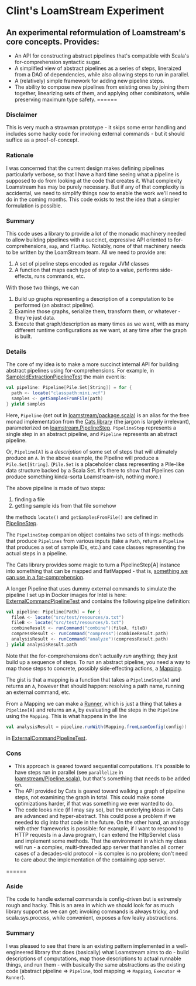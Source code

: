# Clint's LoamStream Experiment
## An experimental reformulation of Loamstream's core concepts. Provides:
* An API for constructing abstract pipelines that's compatible with Scala's for-comprehension syntactic sugar.
* A simplified view of abstract pipelines as a series of steps, lineraized from a DAG of dependencies, while also allowing steps to run in parallel.
* A (relatively) simple framework for adding new pipeline steps.
* The ability to compose new pipelines from existing ones by joining them together, linearizing sets of them, and applying other combinators, while preserving maximum type safety.
======
### Disclaimer
This is very much a strawman prototype - it skips some error handling and
includes some hacky code for invoking external commands - but it should
suffice as a proof-of-concept.

### Rationale
I was concerned that the current design makes defining pipelines particularly verbose, so that I have a hard time seeing what a pipeline is supposed to do from looking at the code that creates it.  What complexity Loamstream has may be purely necessary.  But if any of that complexity is accidental, we need to simplify things now to enable the work we'll need to do in the coming months.  This code exists to test the idea that a simpler formulation is possible.

### Summary
This code uses a library to provide a lot of the monadic machinery needed to allow building pipelines with a succinct, expressive API oriented to for-comprehensions, `map`, and `flatMap`.  Notably, none of that machinery needs to be written by the LoamStream team.  All we need to provide are:

1. A set of pipeline steps encoded as regular JVM classes
2. A function that maps each type of step to a value, performs side-effects, runs commands, etc.

With those two things, we can

1. Build up graphs representing a description of a computation to be performed (an abstract pipeline).
2. Examine those graphs, serialize them, transform them, or whatever - they're just data.
2. Execute that graph/description as many times as we want, with as many different runtime configurations as we want, at any time after the graph is built.

### Details
The core of my idea is to make a more succinct internal API for building abstract pipelines using for-comprehensions.  For example, in [SampleIdExtractionPipelineTest](https://github.com/ClintAtTheBroad/loamstream-strawman/blob/master/src/test/scala/loamstream/SampleIdExtractionPipelineTest.scala) the main event is:

```scala
val pipeline: Pipeline[Pile.Set[String]] = for {
  path <- locate("classpath:mini.vcf")
  samples <- getSamplesFromFile(path)
} yield samples
```

Here, `Pipeline` (set out in [loamstream/package.scala](https://github.com/ClintAtTheBroad/loamstream-strawman/blob/master/src/main/scala/loamstream/package.scala)) is an alias for the free monad implementation from the [Cats library](http://typelevel.org/cats/) (the jargon is largely irrelevant), parameterized on [loamstream.PipelineStep](https://github.com/ClintAtTheBroad/loamstream-strawman/blob/master/src/main/scala/loamstream/PipelineStep.scala). `PipelineStep` represents a single step in an abstract pipeline, and `Pipeline` represents an abstract pipeline.

Or, `Pipeline[A]` is a *description* of some set of steps that will ultimately produce an `A`.  In the above example, the Pipeline will produce a `Pile.Set[String]`.  (`Pile.Set` is a placeholder class representing a Pile-like data structure backed by a Scala Set.  It's there to show that Pipelines can produce something kinda-sorta Loamstream-ish, nothing more.)

The above pipeline is made of two steps:

1. finding a file
2. getting sample ids from that file somehow

the methods `locate()` and `getSamplesFromFile()` are defined in [PipelineStep](https://github.com/ClintAtTheBroad/loamstream-strawman/blob/master/src/main/scala/loamstream/PipelineStep.scala).

The `PipelineStep` companion object contains two sets of things: methods that produce `Pipelines` from various inputs (take a `Path`, return a `Pipeline` that produces a set of sample IDs, etc.) and case classes representing the actual steps in a pipeline.

The Cats library provides some magic to turn a PipelineStep[A] instance into something that can be mapped and flatMapped - that is, [something we can use in a for-comprehension](http://docs.scala-lang.org/tutorials/FAQ/yield.html).

A longer Pipeline that uses dummy external commands to simulate the pipeline I set up in Docker images for Intel is here: [ExternalCommandPipelineTest](https://github.com/ClintAtTheBroad/loamstream-strawman/blob/master/src/test/scala/loamstream/ExternalCommandPipelineTest.scala) and contains the following pipeline definition:

```scala
val pipeline: Pipeline[Path] = for {
  fileA <- locate("src/test/resources/a.txt")
  fileB <- locate("src/test/resources/b.txt")
  combineResult <- runCommand("combine")(fileA, fileB)
  compressResult <- runCommand("compress")(combineResult.path)
  analysisResult <- runCommand("analyze")(compressResult.path)
} yield analysisResult.path
```

Note that the for-comprehensions don't actually *run* anything; they just build up a sequence of steps.  To run an abstract pipeline, you need a way to map those steps to concrete, possibly side-effecting actions, a [Mapping](https://github.com/ClintAtTheBroad/loamstream-strawman/blob/master/src/main/scala/loamstream/Mapping.scala).

The gist is that a mapping is a function that takes a `PipelineStep[A]` and returns an `A`, however that should happen: resolving a path name, running an external command, etc.

From a Mapping we can make a [Runner](https://github.com/ClintAtTheBroad/loamstream-strawman/blob/master/src/main/scala/loamstream/Runner.scala), which is just a thing that takes a `Pipeline[A]` and returns an `A`, by evaluating all the steps in the `Pipeline` using the `Mapping`.  This is what happens in the line

```scala
val analysisResult = pipeline.runWith(Mapping.fromLoamConfig(config))
```

in [ExternalCommandPipelineTest](https://github.com/ClintAtTheBroad/loamstream-strawman/blob/master/src/test/scala/loamstream/ExternalCommandPipelineTest.scala).

### Cons
* This approach is geared toward sequential computations.  It's possible to have steps run in parallel (see `parallelize` in [loamstream/Pipeline.scala](https://github.com/ClintAtTheBroad/loamstream-strawman/blob/master/src/main/scala/loamstream/Pipeline.scala)), but that's something that needs to be added on.
* The API provided by Cats is geared toward walking a graph of pipeline steps, not examining the graph in total.  This could make some optimizations harder, if that was something we ever wanted to do.
* The code looks nice (if I may say so), but the underlying ideas in Cats are advanced and hyper-abstract.  This could pose a problem if we needed to dig into that code in the future.  On the other hand, an analogy with other frameworks is possible: for example, if I want to respond to HTTP requests in a Java program, I can extend the HttpServlet class and implement some methods.  That the environment in which my class will run - a complex, multi-threaded app server that handles all corner cases of a decades-old protocol - is complex is no problem; don't need to care about the implementation of the containing app server.

======

### Aside
The code to handle external commands is config-driven but is extremely rough and hacky.  This is an area in which we should look for as much library support as we can get: invoking commands is always tricky, and scala.sys.process, while convenient, exposes a few leaky abstractions.

### Summary
I was pleased to see that there is an existing pattern implemented in a well-engineered library that does (basically) what Loamstream aims to do - build descriptions of computations, map those descriptions to actual runnable things, and run them - with basically the same abstractions as the existing code (abstract pipeline => `Pipeline`, tool mapping => `Mapping`, `Executor` => `Runner`).


